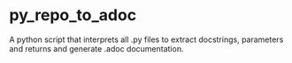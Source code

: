 # py_repo_to_adoc
A python script that interprets all .py files to extract docstrings, parameters and returns and generate .adoc documentation.
